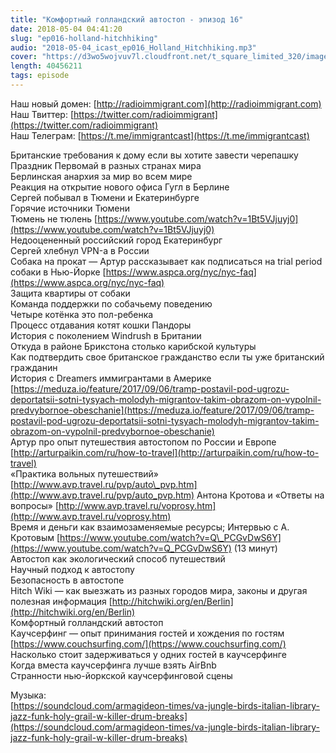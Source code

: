 ```yaml
---
title: "Комфортный голландский автостоп - эпизод 16"
date: 2018-05-04 04:41:20
slug: "ep016-holland-hitchhiking"
audio: "2018-05-04_icast_ep016_Holland_Hitchhiking.mp3"
cover: "https://d3wo5wojvuv7l.cloudfront.net/t_square_limited_320/images.spreaker.com/original/d20daaa729fc8cae11f6717f5c961b50.jpg"
length: 40456211
tags: episode
---
```

Наш новый домен: [http://radioimmigrant.com](http://radioimmigrant.com)  
Наш Твиттер: [https://twitter.com/radioimmigrant](https://twitter.com/radioimmigrant)  
Наш Телеграм: [https://t.me/immigrantcast](https://t.me/immigrantcast)  
  
Британские требования к дому если вы хотите завести черепашку  
Праздник Первомай в разных странах мира  
Берлинская анархия за мир во всем мире  
Реакция на открытие нового офиса Гугл в Берлине  
Сергей побывал в Тюмени и Екатеринбурге  
Горячие источники Тюмени  
Тюмень не тюлень [https://www.youtube.com/watch?v=1Bt5VJjuyj0](https://www.youtube.com/watch?v=1Bt5VJjuyj0)  
Недооцененный российский город Екатеринбург  
Сергей хлебнул VPN-а в России  
Собака на прокат — Артур рассказывает как подписаться на trial period собаки в Нью-Йорке [https://www.aspca.org/nyc/nyc-faq](https://www.aspca.org/nyc/nyc-faq)  
Защита квартиры от собаки  
Команда поддержки по собачьему поведению  
Четыре котëнка это пол-ребенка  
Процесс отдавания котят кошки Пандоры  
История с поколением Windrush в Британии  
Откуда в районе Брикстона столько карибской культуры  
Как подтвердить свое британское гражданство если ты уже британский гражданин  
История с Dreamers иммигрантами в Америке [https://meduza.io/feature/2017/09/06/tramp-postavil-pod-ugrozu-deportatsii-sotni-tysyach-molodyh-migrantov-takim-obrazom-on-vypolnil-predvybornoe-obeschanie](https://meduza.io/feature/2017/09/06/tramp-postavil-pod-ugrozu-deportatsii-sotni-tysyach-molodyh-migrantov-takim-obrazom-on-vypolnil-predvybornoe-obeschanie)  
Артур про опыт путешествия автостопом по России и Европе [http://arturpaikin.com/ru/how-to-travel](http://arturpaikin.com/ru/how-to-travel)  
«Практика вольных путешествий» [http://www.avp.travel.ru/pvp/auto\_pvp.htm](http://www.avp.travel.ru/pvp/auto_pvp.htm) Антона Кротова и «Ответы на вопросы» [http://www.avp.travel.ru/voprosy.htm](http://www.avp.travel.ru/voprosy.htm)  
Время и деньги как взаимозаменяемые ресурсы; Интервью с А. Кротовым [https://www.youtube.com/watch?v=Q\_PCGvDwS6Y](https://www.youtube.com/watch?v=Q_PCGvDwS6Y) (13 минут)  
Автостоп как экологический способ путешествий  
Научный подход к автостопу  
Безопасность в автостопе  
Hitch Wiki — как выезжать из разных городов мира, законы и другая полезная информация [http://hitchwiki.org/en/Berlin](http://hitchwiki.org/en/Berlin)  
Комфортный голландский автостоп  
Каучсерфинг — опыт принимания гостей и хождения по гостям [https://www.couchsurfing.com/](https://www.couchsurfing.com/)  
Насколько стоит задерживаться у одних гостей в каучсерфинге  
Когда вместа каучсерфинга лучше взять AirBnb  
Странности нью-йоркской каучсерфинговой сцены  
  
Музыка:  
[https://soundcloud.com/armagideon-times/va-jungle-birds-italian-library-jazz-funk-holy-grail-w-killer-drum-breaks](https://soundcloud.com/armagideon-times/va-jungle-birds-italian-library-jazz-funk-holy-grail-w-killer-drum-breaks)
